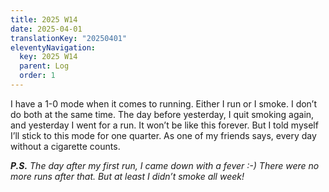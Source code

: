 ```yaml
---
title: 2025 W14
date: 2025-04-01
translationKey: "20250401"
eleventyNavigation:
  key: 2025 W14
  parent: Log
  order: 1
---
```

I have a 1-0 mode when it comes to running. Either I run or I smoke. I don’t do both at the same time. The day before yesterday, I quit smoking again, and yesterday I went for a run. It won’t be like this forever. But I told myself I’ll stick to this mode for one quarter. As one of my friends says, every day without a cigarette counts.

___P.S.__ The day after my first run, I came down with a fever :-) There were no more runs after that. But at least I didn’t smoke all week!_